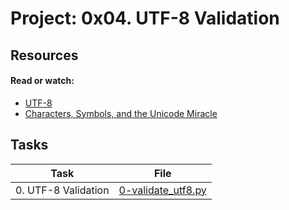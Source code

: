 # Project: 0x04. UTF-8 Validation

## Resources

#### Read or watch:

- [UTF-8](https://en.wikipedia.org/wiki/UTF-8)
- [Characters, Symbols, and the Unicode Miracle](https://www.youtube.com/watch?v=MijmeoH9LT4&ab_channel=Computerphile)

## Tasks

| Task                | File                                       |
| ------------------- | ------------------------------------------ |
| 0. UTF-8 Validation | [0-validate_utf8.py](./0-validate_utf8.py) |
